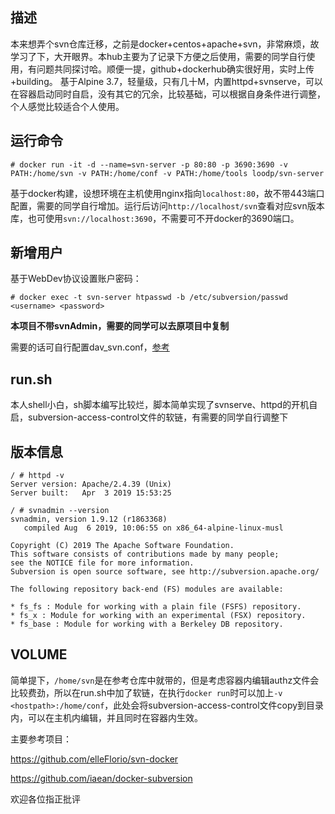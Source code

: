 
## 描述
本来想弄个svn仓库迁移，之前是docker+centos+apache+svn，非常麻烦，故学习了下，大开眼界。本hub主要为了记录下方便之后使用，需要的同学自行使用，有问题共同探讨哈。顺便一提，github+dockerhub确实很好用，实时上传+building。
基于Alpine 3.7，轻量级，只有几十M，内置httpd+svnserve，可以在容器启动同时自启，没有其它的冗余，比较基础，可以根据自身条件进行调整，个人感觉比较适合个人使用。

## 运行命令
```shell
# docker run -it -d --name=svn-server -p 80:80 -p 3690:3690 -v PATH:/home/svn -v PATH:/home/conf -v PATH:/home/tools loodp/svn-server
```
基于docker构建，设想环境在主机使用nginx指向```localhost:80```，故不带443端口配置，需要的同学自行增加。运行后访问```http://localhost/svn```查看对应svn版本库，也可使用```svn://localhost:3690```，不需要可不开docker的3690端口。

## 新增用户
基于WebDev协议设置账户密码：
```shell
# docker exec -t svn-server htpasswd -b /etc/subversion/passwd <username> <password>
```

**本项目不带svnAdmin，需要的同学可以去原项目中复制**

需要的话可自行配置dav_svn.conf，[参考](https://svn.apache.org/repos/asf/subversion/trunk/subversion/mod_authz_svn/INSTALL)

## run.sh

本人shell小白，sh脚本编写比较烂，脚本简单实现了svnserve、httpd的开机自启，subversion-access-control文件的软链，有需要的同学自行调整下

## 版本信息
```shell
/ # httpd -v
Server version: Apache/2.4.39 (Unix)
Server built:   Apr  3 2019 15:53:25

/ # svnadmin --version
svnadmin, version 1.9.12 (r1863368)
   compiled Aug  6 2019, 10:06:55 on x86_64-alpine-linux-musl

Copyright (C) 2019 The Apache Software Foundation.
This software consists of contributions made by many people;
see the NOTICE file for more information.
Subversion is open source software, see http://subversion.apache.org/

The following repository back-end (FS) modules are available:

* fs_fs : Module for working with a plain file (FSFS) repository.
* fs_x : Module for working with an experimental (FSX) repository.
* fs_base : Module for working with a Berkeley DB repository.

```

## VOLUME
简单提下，```/home/svn```是在参考仓库中就带的，但是考虑容器内编辑authz文件会比较费劲，所以在run.sh中加了软链，在执行```docker run```时可以加上```-v <hostpath>:/home/conf```，此处会将subversion-access-control文件copy到目录内，可以在主机内编辑，并且同时在容器内生效。


主要参考项目：

https://github.com/elleFlorio/svn-docker

https://github.com/iaean/docker-subversion

欢迎各位指正批评